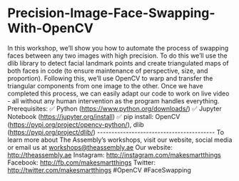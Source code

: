 # Precision-Image-Face-Swapping-With-OpenCV
In this workshop, we’ll show you how to automate the process of swapping faces between any two images with high precision.  To do this we’ll use the dlib library to detect facial landmark points and create triangulated maps of both faces in code (to ensure maintenance of perspective, size, and proportion). Following this, we’ll use OpenCV to warp and transfer the triangular components from one image to the other.  Once we have completed this process, we can easily adapt our code to work on live video - all without any human intervention as the program handles everything.  Prerequisites: ✅ Python (https://www.python.org/downloads/) ✅ Jupyter Notebook (https://jupyter.org/install) ✅ pip install: OpenCV (https://pypi.org/project/opencv-python/), dlib (https://pypi.org/project/dlib/)  -----------------------------------------  To learn more about The Assembly’s workshops, visit our website, social media or email us at workshops@theassembly.ae  Our website: http://theassembly.ae Instagram: http://instagram.com/makesmartthings Facebook: http://fb.com/makesmartthings Twitter: http://twitter.com/makesmartthings  #OpenCV #FaceSwapping
